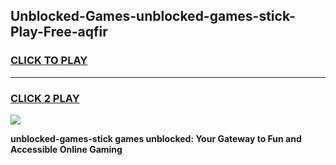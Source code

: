 
## Unblocked-Games-unblocked-games-stick-Play-Free-aqfir
<h3>
<a href="https://premium76.site?title=unblocked-games-stick&ref=20M">CLICK TO PLAY</a></h3>
<hr>

<h3>
<a href="https://premium76.site?title=unblocked-games-stick&ref=20M">CLICK 2 PLAY</a>
  
</h3>

<a href="https://premium76.site?title=unblocked-games-stick&ref=19M"><img src="https://clearcache.store/games.png"></a>


**unblocked-games-stick games unblocked: Your Gateway to Fun and Accessible Online Gaming**
